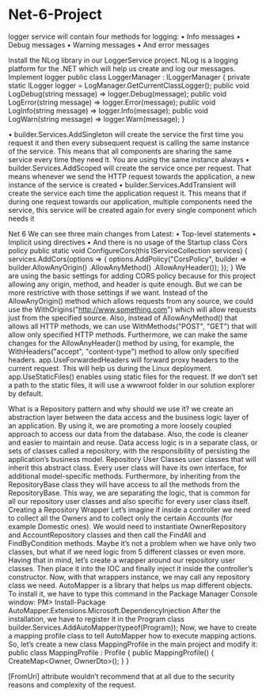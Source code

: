 # Net-6-Project
logger service will contain four methods for logging:
•	Info messages
•	Debug messages
•	Warning messages
•	And error messages

Install the NLog library in our LoggerService project. 
NLog is a logging platform for the .NET which will help us create and log our messages.
Implement logger
public class LoggerManager : ILoggerManager
    {
        private static ILogger logger = LogManager.GetCurrentClassLogger();
        public void LogDebug(string message) => logger.Debug(message);
        public void LogError(string message) => logger.Error(message);
        public void LogInfo(string message) => logger.Info(message);
        public void LogWarn(string message) => logger.Warn(message);
    }

•	builder.Services.AddSingleton will create the service the first time you request it and then every subsequent request is calling the same instance of the service. This means that all components are sharing the same service every time they need it. You are using the same instance always
•	builder.Services.AddScoped will create the service once per request. That means whenever we send the HTTP request towards the application, a new instance of the service is created
•	builder.Services.AddTransient will create the service each time the application request it. This means that if during one request towards our application, multiple components need the service, this service will be created again for every single component which needs it

Net 6 We can see three main changes from Latest:
•	Top-level statements
•	Implicit using directives
•	And there is no usage of the Startup class
Cors policy
public static void ConfigureCors(this IServiceCollection services)
{
      services.AddCors(options =>
      {
          options.AddPolicy("CorsPolicy",
              builder => builder.AllowAnyOrigin()
              .AllowAnyMethod()
              .AllowAnyHeader());
      });
}
We are using the basic settings for adding CORS policy because for this project allowing any origin, method, and header is quite enough. But we can be more restrictive with those settings if we want. Instead of the AllowAnyOrigin() method which allows requests from any source, we could use the WithOrigins("http://www.something.com") which will allow requests just from the specified source. Also, instead of AllowAnyMethod() that allows all HTTP methods,  we can use WithMethods("POST", "GET") that will allow only specified HTTP methods. Furthermore, we can make the same changes for the AllowAnyHeader() method by using, for example, the WithHeaders("accept", "content-type") method to allow only specified headers.
app.UseForwardedHeaders will forward proxy headers to the current request. This will help us during the Linux deployment.
app.UseStaticFiles() enables using static files for the request. If we don’t set a path to the static files, it will use a wwwroot folder in our solution explorer by default.

What is a Repository pattern and why should we use it?
we create an abstraction layer between the data access and the business logic layer of an application. 
By using it, we are promoting a more loosely coupled approach to access our data from the database.
 Also, the code is cleaner and easier to maintain and reuse. 
Data access logic is in a separate class, or sets of classes called a repository, with the responsibility of persisting the application’s business model.
Repository User Classes
user classes that will inherit this abstract class. Every user class will have its own interface, for additional model-specific methods. Furthermore, by inheriting from the RepositoryBase class they will have access to all the methods from the RepositoryBase. This way, we are separating the logic, that is common for all our repository user classes and also specific for every user class itself.
Creating a Repository Wrapper
Let’s imagine if inside a controller we need to collect all the Owners and to collect only the certain Accounts (for example Domestic ones). We would need to instantiate OwnerRepository and AccountRepository classes and then call the FindAll and FindByCondition methods.
Maybe it’s not a problem when we have only two classes, but what if we need logic from 5 different classes or even more. Having that in mind, let’s create a wrapper around our repository user classes. Then place it into the IOC and finally inject it inside the controller’s constructor. Now, with that wrappers instance, we may call any repository class we need.
AutoMapper is a library that helps us map different objects. To install it, we have to type this command in the Package Manager Console window:
PM> Install-Package AutoMapper.Extensions.Microsoft.DependencyInjection
After the installation, we have to register it in the Program class
builder.Services.AddAutoMapper(typeof(Program));
Now, we have to create a mapping profile class to tell AutoMapper how to execute mapping actions. So, let’s create a new class MappingProfile in the main project and modify it:
public class MappingProfile : Profile
{
    public MappingProfile()
    {
        CreateMap<Owner, OwnerDto>();
    }
}

 [FromUri] attribute wouldn’t recommend that at all due to the security reasons and complexity of the request.
